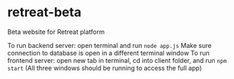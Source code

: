 # retreat-beta
Beta website for Retreat platform

To run backend server: open terminal and run `node app.js`
Make sure connection to database is open in a different terminal window
To run frontend server: open new tab in terminal, cd into client folder, and run `npm start`
(All three windows should be running to access the full app)
